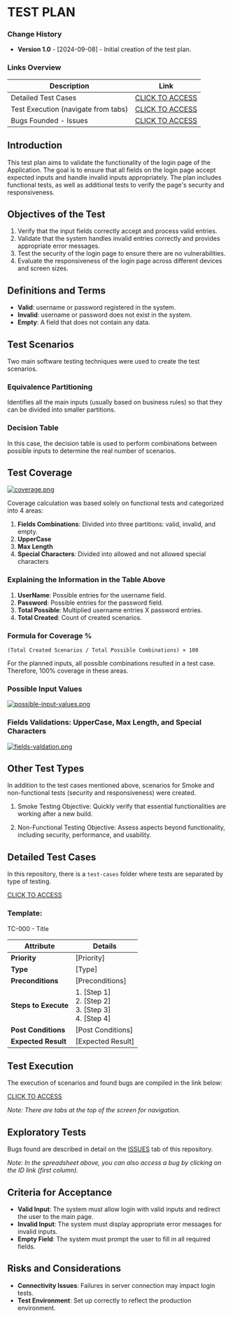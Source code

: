 # TEST PLAN

### Change History
- **Version 1.0** - [2024-09-08] - Initial creation of the test plan.

### Links Overview
| **Description**                      | **Link**                                                                 |
|--------------------------------------|---------------------------------------------------------------------------|
| Detailed Test Cases                  | [CLICK TO ACCESS](https://github.com/alifcflores/e-core-manual-assessment/tree/main/test-cases) |
| Test Execution (navigate from tabs)           | [CLICK TO ACCESS](https://docs.google.com/spreadsheets/d/e/2PACX-1vSnlVwNHbDn67CGCWle_xnLdPK5QzsiFrtIcElnyoO9QKVNnuzn4LCPBezHOrKcr29ree0wVYBVUGo_/pubhtml#) |
| Bugs Founded - Issues                | [CLICK TO ACCESS](https://github.com/alifcflores/e-core-manual-assessment/issues) |

## Introduction
This test plan aims to validate the functionality of the login page of the Application. The goal is to ensure that all fields on the login page accept expected inputs and handle invalid inputs appropriately. The plan includes functional tests, as well as additional tests to verify the page's security and responsiveness.

## Objectives of the Test
1. Verify that the input fields correctly accept and process valid entries.
2. Validate that the system handles invalid entries correctly and provides appropriate error messages.
3. Test the security of the login page to ensure there are no vulnerabilities.
4. Evaluate the responsiveness of the login page across different devices and screen sizes.

## Definitions and Terms
- **Valid**: username or password registered in the system.
- **Invalid**: username or password does not exist in the system.
- **Empty**: A field that does not contain any data.

## Test Scenarios
Two main software testing techniques were used to create the test scenarios.

### Equivalence Partitioning
Identifies all the main inputs (usually based on business rules) so that they can be divided into smaller partitions.

### Decision Table
In this case, the decision table is used to perform combinations between possible inputs to determine the real number of scenarios.

## Test Coverage
[![coverage.png](https://i.postimg.cc/RVPx65ZW/coverage.png)](https://postimg.cc/hf756Yxn)

Coverage calculation was based solely on functional tests and categorized into 4 areas:

1. **Fields Combinations**: Divided into three partitions: valid, invalid, and empty.
2. **UpperCase**
3. **Max Length**
4. **Special Characters**: Divided into allowed and not allowed special characters

### Explaining the Information in the Table Above
1. **UserName**: Possible entries for the username field.
2. **Password**: Possible entries for the password field.
3. **Total Possible**: Multiplied username entries X password entries.
4. **Total Created**: Count of created scenarios.

### Formula for Coverage %
```
(Total Created Scenarios / Total Possible Combinations) × 100
```

For the planned inputs, all possible combinations resulted in a test case. Therefore, 100% coverage in these areas.

### Possible Input Values
[![possible-input-values.png](https://i.postimg.cc/XNsPKk3D/possible-input-values.png)](https://postimg.cc/MXjtqRny)

### Fields Validations: UpperCase, Max Length, and Special Characters
[![fields-valdation.png](https://i.postimg.cc/R0W5RtWY/fields-valdation.png)](https://postimg.cc/p9M6VpYQ)

## Other Test Types
In addition to the test cases mentioned above, scenarios for Smoke and non-functional tests (security and responsiveness) were created.

1. Smoke Testing
Objective: Quickly verify that essential functionalities are working after a new build.

3. Non-Functional Testing
Objective: Assess aspects beyond functionality, including security, performance, and usability.

## Detailed Test Cases
In this repository, there is a `test-cases` folder where tests are separated by type of testing. 

[CLICK TO ACCESS](https://github.com/alifcflores/e-core-manual-assessment/tree/main/test-cases)

### Template:

TC-000 - Title

| **Attribute**      | **Details**                                                                                           |
|--------------------|--------------------------------------------------------------------------------------------------------|
| **Priority**       | [Priority]                                                                                           |
| **Type**           | [Type]                                                                                               |
| **Preconditions**  | [Preconditions]                                                                                      |
| **Steps to Execute** | 1. [Step 1]<br>2. [Step 2]<br>3. [Step 3]<br>4. [Step 4]                                           |
| **Post Conditions** | [Post Conditions]                                                                                   |
| **Expected Result** | [Expected Result]                                                                                   |

## Test Execution
The execution of scenarios and found bugs are compiled in the link below:

[CLICK TO ACCESS](https://docs.google.com/spreadsheets/d/e/2PACX-1vSnlVwNHbDn67CGCWle_xnLdPK5QzsiFrtIcElnyoO9QKVNnuzn4LCPBezHOrKcr29ree0wVYBVUGo_/pubhtml#) 

*Note: There are tabs at the top of the screen for navigation.*

## Exploratory Tests
Bugs found are described in detail on the [ISSUES](https://github.com/alifcflores/e-core-manual-assessment/issues) tab of this repository.

*Note: In the spreadsheet above, you can also access a bug by clicking on the ID link (first column).*

## Criteria for Acceptance
- **Valid Input**: The system must allow login with valid inputs and redirect the user to the main page.
- **Invalid Input**: The system must display appropriate error messages for invalid inputs.
- **Empty Field**: The system must prompt the user to fill in all required fields.

## Risks and Considerations
- **Connectivity Issues**: Failures in server connection may impact login tests.
- **Test Environment**: Set up correctly to reflect the production environment.
